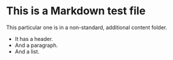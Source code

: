 # This is a Markdown test file

This particular one is in a non-standard, additional content folder.

- It has a header.
- And a paragraph.
- And a list.
